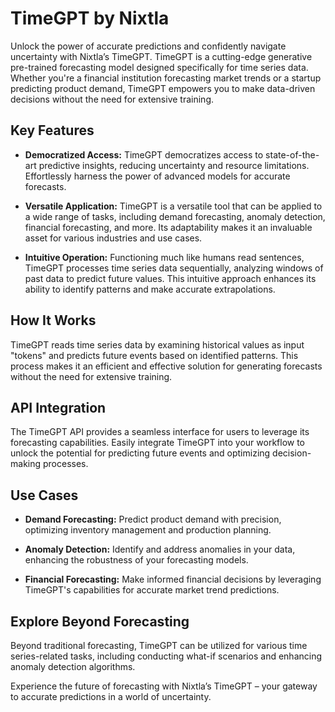 # TimeGPT by Nixtla

Unlock the power of accurate predictions and confidently navigate uncertainty with Nixtla’s TimeGPT. TimeGPT is a cutting-edge generative pre-trained forecasting model designed specifically for time series data. Whether you're a financial institution forecasting market trends or a startup predicting product demand, TimeGPT empowers you to make data-driven decisions without the need for extensive training.

## Key Features

- **Democratized Access:** TimeGPT democratizes access to state-of-the-art predictive insights, reducing uncertainty and resource limitations. Effortlessly harness the power of advanced models for accurate forecasts.

- **Versatile Application:** TimeGPT is a versatile tool that can be applied to a wide range of tasks, including demand forecasting, anomaly detection, financial forecasting, and more. Its adaptability makes it an invaluable asset for various industries and use cases.

- **Intuitive Operation:** Functioning much like humans read sentences, TimeGPT processes time series data sequentially, analyzing windows of past data to predict future values. This intuitive approach enhances its ability to identify patterns and make accurate extrapolations.

## How It Works

TimeGPT reads time series data by examining historical values as input "tokens" and predicts future events based on identified patterns. This process makes it an efficient and effective solution for generating forecasts without the need for extensive training.

## API Integration

The TimeGPT API provides a seamless interface for users to leverage its forecasting capabilities. Easily integrate TimeGPT into your workflow to unlock the potential for predicting future events and optimizing decision-making processes.

## Use Cases

- **Demand Forecasting:** Predict product demand with precision, optimizing inventory management and production planning.

- **Anomaly Detection:** Identify and address anomalies in your data, enhancing the robustness of your forecasting models.

- **Financial Forecasting:** Make informed financial decisions by leveraging TimeGPT's capabilities for accurate market trend predictions.

## Explore Beyond Forecasting

Beyond traditional forecasting, TimeGPT can be utilized for various time series-related tasks, including conducting what-if scenarios and enhancing anomaly detection algorithms.

Experience the future of forecasting with Nixtla’s TimeGPT – your gateway to accurate predictions in a world of uncertainty.